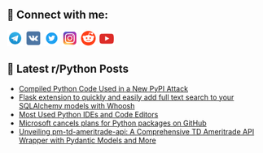 ## 🔎 Connect with me:
[<img src="https://github.com/bullbesh/bullbesh/blob/main/images/Telegram.png" width="32" height="32" />](https://t.me/bullbesh)
[<img src="https://github.com/bullbesh/bullbesh/blob/main/images/VK.png" width="32" height="32" />](https://vk.com/bullbesh)
[<img src="https://github.com/bullbesh/bullbesh/blob/main/images/Twitter.png" width="32" height="32" />](https://twitter.com/bullbesh1)
[<img src="https://github.com/bullbesh/bullbesh/blob/main/images/Instagram.png" width="32" height="32" />](https://www.instagram.com/bullbesh)
[<img src="https://github.com/bullbesh/bullbesh/blob/main/images/Reddit.png" width="32" height="32" />](https://www.reddit.com/user/bullbesh)
[<img src="https://github.com/bullbesh/bullbesh/blob/main/images/YouTube.png" width="32" height="32" />](https://www.youtube.com/channel/UCtfjRs6uzgq5mfm8S06WTcg)

## 📕 Latest r/Python Posts
<!-- BLOG-POST-LIST:START -->
- [Compiled Python Code Used in a New PyPI Attack](https://www.reddit.com/r/Python/comments/143r895/compiled_python_code_used_in_a_new_pypi_attack/)
- [Flask extension to quickly and easily add full text search to your SQLAlchemy models with Whoosh](https://www.reddit.com/r/Python/comments/143r3cw/flask_extension_to_quickly_and_easily_add_full/)
- [Most Used Python IDEs and Code Editors](https://www.reddit.com/r/Python/comments/143pi84/most_used_python_ides_and_code_editors/)
- [Microsoft cancels plans for Python packages on GitHub](https://www.reddit.com/r/Python/comments/143p39s/microsoft_cancels_plans_for_python_packages_on/)
- [Unveiling pm-td-ameritrade-api: A Comprehensive TD Ameritrade API Wrapper with Pydantic Models and More](https://www.reddit.com/r/Python/comments/143oajl/unveiling_pmtdameritradeapi_a_comprehensive_td/)
<!-- BLOG-POST-LIST:END -->
